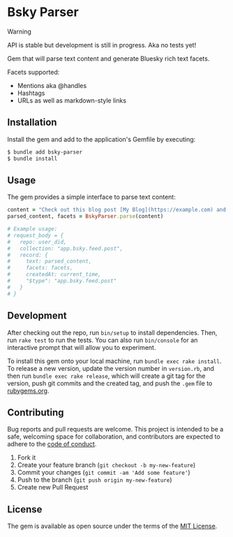 # Bsky Parser

> [!WARNING]
> API is stable but development is still in progress. Aka no tests yet!

Gem that will parse text content and generate Bluesky rich text facets.

Facets supported:

- Mentions aka @handles
- Hashtags
- URLs as well as markdown-style links

## Installation

Install the gem and add to the application's Gemfile by executing:

```bash
$ bundle add bsky-parser
$ bundle install
```

## Usage

The gem provides a simple interface to parse text content:

```ruby
content = "Check out this blog post [My Blog](https://example.com) and follow @handle.bsky.social! #ruby"
parsed_content, facets = BskyParser.parse(content)

# Example usage:
# request_body = {
#   repo: user_did,
#   collection: "app.bsky.feed.post",
#   record: {
#     text: parsed_content,
#     facets: facets,
#     createdAt: current_time,
#     "$type": "app.bsky.feed.post"
#   }
# }
```
## Development

After checking out the repo, run `bin/setup` to install dependencies. Then, run `rake test` to run the tests. You can also run `bin/console` for an interactive prompt that will allow you to experiment.

To install this gem onto your local machine, run `bundle exec rake install`. To release a new version, update the version number in `version.rb`, and then run `bundle exec rake release`, which will create a git tag for the version, push git commits and the created tag, and push the `.gem` file to [rubygems.org](https://rubygems.org).

## Contributing

Bug reports and pull requests are welcome. This project is intended to be a safe, welcoming space for collaboration, and contributors are expected to adhere to the [code of conduct](https://github.com/jonathanyeong/bsky_parser/blob/main/CODE_OF_CONDUCT.md).

1. Fork it
2. Create your feature branch (`git checkout -b my-new-feature`)
3. Commit your changes (`git commit -am 'Add some feature'`)
4. Push to the branch (`git push origin my-new-feature`)
5. Create new Pull Request

## License

The gem is available as open source under the terms of the [MIT License](https://github.com/jonathanyeong/bsky-parser/blob/main/LICENSE).